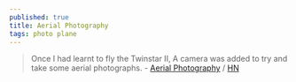```yaml
---
published: true
title: Aerial Photography
tags: photo plane
---
```

> Once I had learnt to fly the Twinstar II, A camera was added to try and take some aerial photographs. - [Aerial Photography](http://www.steves-workshop.co.uk/rcflying/photography/photography.htm) / [HN](https://news.ycombinator.com/item?id=32125069)
